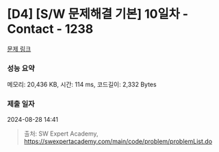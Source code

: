 # [D4] [S/W 문제해결 기본] 10일차 - Contact - 1238 

[문제 링크](https://swexpertacademy.com/main/code/problem/problemDetail.do?contestProbId=AV15B1cKAKwCFAYD) 

### 성능 요약

메모리: 20,436 KB, 시간: 114 ms, 코드길이: 2,332 Bytes

### 제출 일자

2024-08-28 14:41



> 출처: SW Expert Academy, https://swexpertacademy.com/main/code/problem/problemList.do